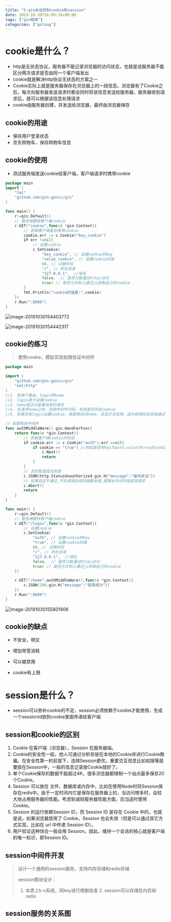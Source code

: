 ```yaml
---
title: "5-gin会话控制cookie和session"
date: 2019-10-30T16:09:34+08:00
tags: ["gin框架"]
categories: ["golang"]
---
```


<!--more-->
# cookie是什么？

- http是无状态协议，服务器不能记录浏览器的访问状态，也就是说服务器不能区分两次请求是否由同一个客户端发出
- cookie就是解决http协议无状态的方案之一
- Cookie实际上就是服务器保存在浏览器上的一段信息。浏览器有了Cookie之后，每次向服务器发送请求时都会同时将该信息发送给服务器，服务器收到请求后，就可以根据该信息处理请求
- cookie由服务器创建，并发送给浏览器，最终由浏览器保存

## cookie的用途

- 保存用户登录状态
- 京东购物车，保存购物车信息

## cookie的使用

- 测试服务端发送cookie给客户端，客户端请求时携带cookie

```GO
package main
import (
	"fmt"
	"github.com/gin-gonic/gin"
)

func main() {
	r:=gin.Default()
	// 服务端要给客户端cookie
	r.GET("cookie",func(c *gin.Context){
		// 获取客户端是否携带cookie
		cookie,err := c.Cookie("key_cookie")
		if err !=nil{
			// 设置cookie
			c.SetCookie(
				"key_cookie", // 设置cookie的key
				"value_cookie", // 设置cookie的值
				60, // 过期时间
				"/", // 所在目录
				"127.0.0.1",  //域名
				false,  // 是否只能通过https访问
				true) // 是否允许别人通过js获取自己的cookie
		}
		fmt.Println("cookie的值是:",cookie)
	})
	r.Run(":8000")
}
```

![image-20191030154403772](/post/images/image-20191030154403772.png)

![image-20191030154442317](/post/images/image-20191030154442317.png)

## cookie的练习

> 使用cookie，模拟实现权限验证中间件

```go
package main

import (
	"github.com/gin-gonic/gin"
	"net/http"
)
//1. 有俩个路由，login和home
//2. login用于设置cookie
//3. home是访问查看信息的请求
//4. 在请求home之前，先跑中间件代码，检验是否存在cookie
//5. 如果没有login设置cookie，就直接访问home，会显示无权限，因为权限校验没有通过

// 权限校验中间件
func authMiddleWare() gin.HandlerFunc{
	return func(c *gin.Context){
		// 获取客户端cookie并校验
		if cookie,err := c.Cookie("auth");err ==nil{
			if cookie == "true"{ //校验是否有key为auth,value为true的cookie
				c.Next()
				return
			}
		}
		// 否则就返回无权限
		c.JSON(http.StatusUnauthorized,gin.H{"message":"操作非法"})
		// 如果验证不通过,不在调用后续的函数处理,直接从中间件就返回请求
		c.Abort()
		return
	}
}

func main() {
	r:=gin.Default()
	// 服务端要给客户端cookie
	r.GET("/login",func(c *gin.Context){
		// 设置cookie
		c.SetCookie(
			"auth", // 设置cookie的key
			"true", // 设置cookie的值
			60, // 过期时间
			"/", // 所在目录
			"127.0.0.1",  //域名
			false,  // 是否只能通过https访问
			true) // 是否允许别人通过js获取自己的cookie
	})

	r.GET("/home",authMiddleWare(),func(c *gin.Context){
		c.JSON(200,gin.H{"message":"登录成功"})
	})
	r.Run(":8000")
}
```



![image-20191030155801906](/post/images/image-20191030155801906.png)

## cookie的缺点

-  不安全，明文

- 增加带宽消耗

- 可以被禁用

- cookie有上限

# session是什么？

- session可以弥补cookie的不足，session必须依赖于cookie才能使用，生成一个sessionId放到cookie里面传递给客户端

## session和cookie的区别

1. Cookie 在客户端（浏览器），Session 在服务器端。
2. Cookie的安全性一般，他人可通过分析存放在本地的Cookie并进行Cookie欺骗。在安全性第一的前提下，选择Session更优。重要交互信息比如权限等就要放在Session中，一般的信息记录放Cookie就好了。
3. 单个Cookie保存的数据不能超过4K，很多浏览器都限制一个站点最多保存20个Cookie。 
4. Session 可以放在 文件、数据库或内存中，比如在使用Node时将Session保存在redis中。由于一定时间内它是保存在服务器上的，当访问增多时，会较大地占用服务器的性能。考虑到减轻服务器性能方面，应当适时使用Cookie。
5. Session 的运行依赖Session ID，而 Session ID 是存在 Cookie 中的，也就是说，如果浏览器禁用了 Cookie，Session 也会失效（但是可以通过其它方式实现，比如在 url 中传递 Session ID）。
6. 用户验证这种场合一般会用 Session。因此，维持一个会话的核心就是客户端的唯一标识，即Session ID。

## session中间件开发

>  设计一个通用的session服务，支持内存存储和redis存储
>
>  session模块设计：
>
>  	1. 本质上k-v系统，同key进行增删改查
>   	2. session可以存储在内存和redis

## session服务的关系图




